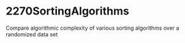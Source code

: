 # 2270SortingAlgorithms
Compare algorithmic complexity of various sorting algorithms over a randomized data set
